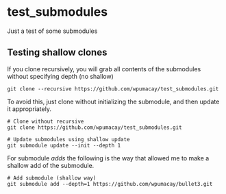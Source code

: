 # test_submodules
Just a test of some submodules

## Testing shallow clones

If you clone recursively, you will grab all contents of the submodules
without specifying depth (no shallow)

```shell
git clone --recursive https://github.com/wpumacay/test_submodules.git
```

To avoid this, just clone without initializing the submodule, and then
update it appropriately.

```shell
# Clone without recursive
git clone https://github.com/wpumacay/test_submodules.git

# Update submodules using shallow update
git submodule update --init --depth 1
```

For submodule *adds* the following is the way that allowed me to make
a shallow add of the submodule.

```shell
# Add submodule (shallow way)
git submodule add --depth=1 https://github.com/wpumacay/bullet3.git
```

